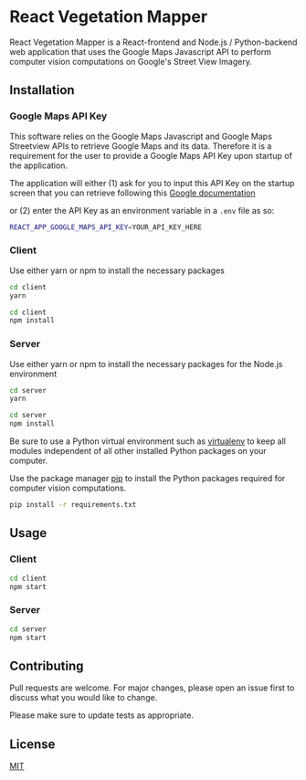 # React Vegetation Mapper

React Vegetation Mapper is a React-frontend and Node.js / Python-backend web application that uses the Google Maps Javascript API to perform computer vision computations on Google's Street View Imagery.

## Installation

### Google Maps API Key

This software relies on the Google Maps Javascript and Google Maps Streetview APIs to retrieve Google Maps and its data. Therefore it is a requirement for the user to provide a Google Maps API Key upon startup of the application.

The application will either (1) ask for you to input this API Key on the startup screen that you can retrieve following this [Google documentation](https://developers.google.com/maps/documentation/javascript/get-api-key) 


or (2) enter the API Key as an environment variable in a `.env` file as so:

```bash
REACT_APP_GOOGLE_MAPS_API_KEY=YOUR_API_KEY_HERE
```

### Client

Use either yarn or npm to install the necessary packages

```bash
cd client
yarn
```

```bash
cd client
npm install
```

### Server

Use either yarn or npm to install the necessary packages for the Node.js environment

```bash
cd server
yarn
```

```bash
cd server
npm install
```

Be sure to use a Python virtual environment such as [virtualenv](https://docs.python.org/3/library/venv.html#module-venv) to keep all modules independent of all other installed Python packages on your computer.

Use the package manager [pip](https://pip.pypa.io/en/stable/) to install the Python packages required for computer vision computations.

```bash
pip install -r requirements.txt
```

## Usage

### Client

```bash
cd client
npm start
```

### Server

```bash
cd server
npm start
```

## Contributing

Pull requests are welcome. For major changes, please open an issue first to discuss what you would like to change.

Please make sure to update tests as appropriate.

## License

[MIT](https://choosealicense.com/licenses/mit/)
